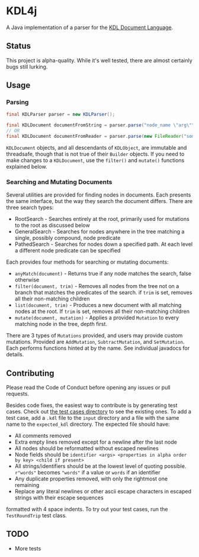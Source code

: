 # KDL4j

A Java implementation of a parser for the [KDL Document Language](https://github.com/kdl-org/kdl).

## Status

This project is alpha-quality. While it's well tested, there are almost certainly bugs still lurking.

## Usage

### Parsing

```java
final KDLParser parser = new KDLParser();

final KDLDocument documentFromString = parser.parse("node_name \"arg\"")
// OR
final KDLDocument documentFromReader = parser.parse(new FileReader("some/file.kdl"))
```

`KDLDocument` objects, and all descendants of `KDLObject`, are immutable and threadsafe, though that is not true of their 
`Builder` objects. If you need to make changes to a `KDLDocument`, use the `filter()` and `mutate()` functions explained below.

### Searching and Mutating Documents

Several utilities are provided for finding nodes in documents. Each presents the same interface, but the way they search
the document differs. There are three search types:

* RootSearch - Searches entirely at the root, primarily used for mutations to the root as discussed below
* GeneralSearch - Searches for nodes anywhere in the tree matching a single, possibly compound, node predicate
* PathedSearch - Searches for nodes down a specified path. At each level a different node predicate can be specified

Each provides four methods for searching or mutating documents:

* `anyMatch(document)` - Returns true if any node matches the search, false otherwise
* `filter(document, trim)` - Removes all nodes from the tree not on a branch that matches the predicates of the search. if
  `trim` is set, removes all their non-matching children
* `list(document, trim)` - Produces a new document with all matching nodes at the root. If `trim` is set, removes all
  their non-matching children
* `mutate(document, mutation)` - Applies a provided `Mutation` to every matching node in the tree, depth first.

There are 3 types of `Mutations` provided, and users may provide custom mutations. Provided are `AddMutation`, 
`SubtractMutation`, and `SetMutation`. Each performs functions hinted at by the name. See individual javadocs for details.

## Contributing

Please read the Code of Conduct before opening any issues or pull requests.

Besides code fixes, the easiest way to contribute is by generating test cases. Check out 
[the test cases directory](https://github.com/hkolbeck/kdl4j/tree/trunk/src/test/resources/test_cases) to see the existing ones.
To add a test case, add a `.kdl` file to the `input` directory and a file with the same name to the `expected_kdl` directory.
The expected file should have:

* All comments removed
* Extra empty lines removed except for a newline after the last node
* All nodes should be reformatted without escaped newlines 
* Node fields should be `identifier <args> <properties in alpha order by key> <child if present>`
* All strings/identifiers should be at the lowest level of quoting possible. `r"words"` becomes `"words"` if a value or `words` 
  if an identifier
* Any duplicate properties removed, with only the rightmost one remaining
* Replace any literal newlines or other ascii escape characters in escaped strings with their escape sequences

formatted with 4 space indents. To try out your test cases, run the `TestRoundTrip` test class.

## TODO

* More tests
